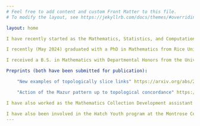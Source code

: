 ```yaml
---
# Feel free to add content and custom Front Matter to this file.
# To modify the layout, see https://jekyllrb.com/docs/themes/#overriding-theme-defaults

layout: home

I have recently started as the Mathematics, Statistics, and Computational Sciences Librarian at Stanford's Robin Li and Melissa Ma Science Library. I will add more information about my role here once I have settled in a bit more!

I recently (May 2024) graduated with a PhD in Mathematics from Rice University. My advisor was Prof. Shelly Harvey, and my mathematical interests are in satellite constructions, knot concordance, and 4-dimensional manifolds, especially in the topological setting.

I received a B.S. in Mathematics with Departmental Honors from the University of Chicago in 2019.

Preprints (both have been submitted for publication):

    "New examples of topologically slice links" https://arxiv.org/abs/2306.11594

    "Action of the Mazur pattern up to topological concordance" https://arxiv.org/abs/2212.13640

I have also worked as the Mathematics Collection Development assistant at Rice's Fondren Library. I assisted with the selection and acquisition of new books, as well as the weeding of of damaged and outdated books in the collection. Additionally, I contributed to our online research guides (https://libguides.rice.edu/), particularly the guides on math and AI, and focusing on the history of math and the relationship between AI and accessibility. I also helped to run events introducing students to the university's Overleaf subscription.

I have also been involved in the Hatch Youth program at the Montrose Center in Houston, an after-school program providing tutoring and social activities aimed at LGBTQ youth in the Houston area.
---
```

